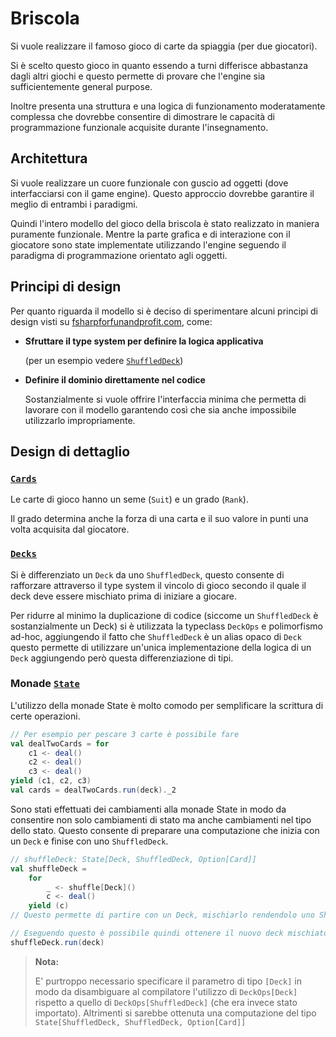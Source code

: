 # Briscola
Si vuole realizzare il famoso gioco di carte da spiaggia (per due giocatori).

Si è scelto questo gioco in quanto essendo a turni differisce abbastanza dagli altri giochi e questo permette di provare che l'engine sia sufficientemente general purpose.

Inoltre presenta una struttura e una logica di funzionamento moderatamente complessa che dovrebbe consentire di dimostrare le capacità di programmazione funzionale acquisite durante l'insegnamento.

## Architettura
Si vuole realizzare un cuore funzionale con guscio ad oggetti (dove interfacciarsi con il game engine).
Questo approccio dovrebbe garantire il meglio di entrambi i paradigmi.

Quindi l'intero modello del gioco della briscola è stato realizzato in maniera puramente funzionale. Mentre la parte grafica e di interazione con il giocatore sono state implementate utilizzando l'engine seguendo il paradigma di programmazione orientato agli oggetti.

## Principi di design
Per quanto riguarda il modello si è deciso di sperimentare alcuni principi di design visti su [fsharpforfunandprofit.com](https://fsharpforfunandprofit.com/video/), come:

- **Sfruttare il type system per definire la logica applicativa**
    
     (per un esempio vedere [`ShuffledDeck`](#shuffleddeck))
- **Definire il dominio direttamente nel codice**
    
    Sostanzialmente si vuole offrire l'interfaccia minima che permetta di lavorare con il modello garantendo così che sia anche impossibile utilizzarlo impropriamente.


## Design di dettaglio
### [`Cards`](/Trump/src/main/scala/model/Cards.scala)
Le carte di gioco hanno un seme (`Suit`) e un grado (`Rank`).

Il grado determina anche la forza di una carta e il suo valore in punti una volta acquisita dal giocatore.

### [`Decks`](/Trump/src/main/scala/model/Decks.scala)
Si è differenziato un `Deck` da uno `ShuffledDeck`, questo consente di rafforzare attraverso il type system il vincolo di gioco secondo il quale il deck deve essere mischiato prima di iniziare a giocare.

Per ridurre al minimo la duplicazione di codice (siccome un `ShuffledDeck` è sostanzialmente un Deck) si è utilizzata la typeclass `DeckOps` e polimorfismo ad-hoc, aggiungendo il fatto che `ShuffledDeck` è un alias opaco di `Deck` questo permette di utilizzare un'unica implementazione della logica di un `Deck` aggiungendo però questa differenziazione di tipi.

### Monade [`State`](/Trump/src/main/scala/statemonad/State.scala)
L'utilizzo della monade State è molto comodo per semplificare la scrittura di certe operazioni.

```scala
// Per esempio per pescare 3 carte è possibile fare
val dealTwoCards = for
    c1 <- deal()
    c2 <- deal()
    c3 <- deal()
yield (c1, c2, c3)
val cards = dealTwoCards.run(deck)._2
```

Sono stati effettuati dei cambiamenti alla monade State in modo da consentire non solo cambiamenti di stato ma anche cambiamenti nel tipo dello stato. Questo consente di preparare una computazione che inizia con un `Deck` e finise con uno `ShuffledDeck`.

```scala
// shuffleDeck: State[Deck, ShuffledDeck, Option[Card]]
val shuffleDeck =
    for
        _ <- shuffle[Deck]()
        c <- deal()
    yield (c)
// Questo permette di partire con un Deck, mischiarlo rendendolo uno ShuffledDeck e poi pescare una carta.

// Eseguendo questo è possibile quindi ottenere il nuovo deck mischiato dal quale è stata pescata una carta.
shuffleDeck.run(deck)
```

> **Nota:**
>
> E' purtroppo necessario specificare il parametro di tipo `[Deck]` in modo da disambiguare al compilatore l'utilizzo di `DeckOps[Deck]` rispetto a quello di `DeckOps[ShuffledDeck]` (che era invece stato importato). Altrimenti si sarebbe ottenuta una computazione del tipo `State[ShuffledDeck, ShuffledDeck, Option[Card]]`